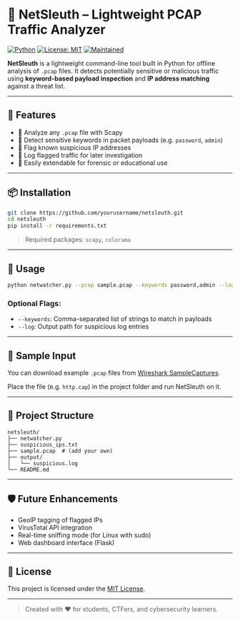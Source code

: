 
# 🔐 NetSleuth – Lightweight PCAP Traffic Analyzer

[![Python](https://img.shields.io/badge/python-3.8+-blue.svg)](https://www.python.org/)
[![License: MIT](https://img.shields.io/badge/License-MIT-green.svg)](LICENSE)
[![Maintained](https://img.shields.io/badge/status-maintained-brightgreen.svg)]()

**NetSleuth** is a lightweight command-line tool built in Python for offline analysis of `.pcap` files. It detects potentially sensitive or malicious traffic using **keyword-based payload inspection** and **IP address matching** against a threat list.

---

## 🔧 Features

- 📁 Analyze any `.pcap` file with Scapy
- 🧠 Detect sensitive keywords in packet payloads (e.g. `password`, `admin`)
- 🚨 Flag known suspicious IP addresses
- 📝 Log flagged traffic for later investigation
- 🔌 Easily extendable for forensic or educational use

---

## 📦 Installation

```bash
git clone https://github.com/yourusername/netsleuth.git
cd netsleuth
pip install -r requirements.txt
```

> Required packages: `scapy`, `colorama`

---

## 🚀 Usage

```bash
python netwatcher.py --pcap sample.pcap --keywords password,admin --log output/suspicious.log
```

### Optional Flags:
- `--keywords`: Comma-separated list of strings to match in payloads
- `--log`: Output path for suspicious log entries

---

## 🧪 Sample Input

You can download example `.pcap` files from [Wireshark SampleCaptures](https://wiki.wireshark.org/SampleCaptures).

Place the file (e.g. `http.cap`) in the project folder and run NetSleuth on it.

---

## 📂 Project Structure

```
netsleuth/
├── netwatcher.py
├── suspicious_ips.txt
├── sample.pcap  # (add your own)
├── output/
│   └── suspicious.log
└── README.md
```

---

## 🛡️ Future Enhancements

- GeoIP tagging of flagged IPs
- VirusTotal API integration
- Real-time sniffing mode (for Linux with sudo)
- Web dashboard interface (Flask)

---

## 📄 License

This project is licensed under the [MIT License](LICENSE).

---

> Created with ❤️ for students, CTFers, and cybersecurity learners.

